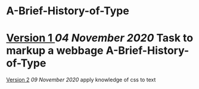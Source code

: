 A-Brief-History-of-Type
================
[Version 1 ](https://leanderixd.github.io/historyoftype/historyoftype-one.html)
*04 November 2020*
Task to markup a webbage
A-Brief-History-of-Type
================
[Version 2](https://leanderixd.github.io/historyoftype/historyoftype-two.html)
*09 November 2020*
apply knowledge of css to text